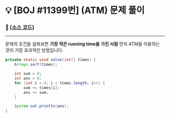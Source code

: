 # __:bulb: [BOJ #11399번] (ATM) 문제 풀이__

### :link: [[소스 코드]](https://github.com/seungrokoh/Beakjoon_OnlineJudge/blob/master/%2311399/11399.java)
***

문제의 조건을 살펴보면 __가장 작은 running time을 가진 사람__ 먼저 ATM을 이용하는 것이 가장 효과적인 방법입니다.

```java
private static void solve(int[] times) {
    Arrays.sort(times);

    int sum = 0;
    int ans = 0;
    for (int i = 0; i < times.length; i++) {
        sum += times[i];
        ans += sum;
    }

    System.out.println(ans);
}
```
